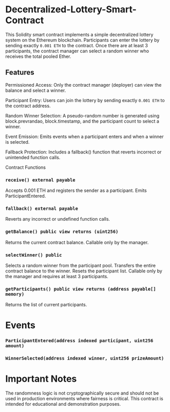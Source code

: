 # Decentralized-Lottery-Smart-Contract

This Solidity smart contract implements a simple decentralized lottery system on the Ethereum blockchain. Participants can enter the lottery by sending exactly `0.001 ETH` to the contract. Once there are at least 3 participants, the contract manager can select a random winner who receives the total pooled Ether.

## Features
Permissioned Access: Only the contract manager (deployer) can view the balance and select a winner.

Participant Entry: Users can join the lottery by sending exactly `0.001 ETH` to the contract address.

Random Winner Selection: A pseudo-random number is generated using block.prevrandao, block.timestamp, and the participant count to select a winner.

Event Emission: Emits events when a participant enters and when a winner is selected.

Fallback Protection: Includes a fallback() function that reverts incorrect or unintended function calls.

Contract Functions
### `receive() external payable`
Accepts 0.001 ETH and registers the sender as a participant.
Emits ParticipantEntered.

### `fallback() external payable`
Reverts any incorrect or undefined function calls.

### `getBalance() public view returns (uint256)`
Returns the current contract balance.
Callable only by the manager.

### `selectWinner() public`
Selects a random winner from the participant pool.
Transfers the entire contract balance to the winner.
Resets the participant list.
Callable only by the manager and requires at least 3 participants.

### `getParticipants() public view returns (address payable[] memory)`
Returns the list of current participants.

# Events
### `ParticipantEntered(address indexed participant, uint256 amount)`
### `WinnerSelected(address indexed winner, uint256 prizeAmount)`

# Important Notes
The randomness logic is not cryptographically secure and should not be used in production environments where fairness is critical.
This contract is intended for educational and demonstration purposes.
